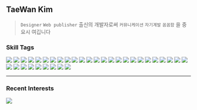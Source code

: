 ## TaeWan Kim
> `Designer` `Web publisher` 출신의 개발자로써 `커뮤니케이션` `자기계발` `꼼꼼함` 을 중요시 여깁니다

### Skill Tags
<a href="#none" target="_blank"><img src="https://img.shields.io/badge/HTML5-ffffff?style=flat&logo=HTML5&logoColor=E34F26"/></a>
<a href="#none" target="_blank"><img src="https://img.shields.io/badge/CSS3-ffffff?style=flat&logo=CSS3&logoColor=1572B6"/></a>
<a href="#none" target="_blank"><img src="https://img.shields.io/badge/Sass-ffffff?style=flat&logo=Sass&logoColor=1572B6"/></a>
<a href="#none" target="_blank"><img src="https://img.shields.io/badge/StyledComponents-ffffff?style=flat&logo=Styled-components&logoColor=DB7093"/></a>
<a href="#none" target="_blank"><img src="https://img.shields.io/badge/JavaScript-999999?style=flat&logo=JavaScript&logoColor=F7DF1E"/></a>
<a href="#none" target="_blank"><img src="https://img.shields.io/badge/TypeScript-ffffff?style=flat&logo=TypeScript&logoColor=3178C6"/></a>
<a href="#none" target="_blank"><img src="https://img.shields.io/badge/React.js-ffffff?style=flat&logo=React&logoColor=61DAFB"/></a>
<a href="#none" target="_blank"><img src="https://img.shields.io/badge/Next.js-ffffff?style=flat&logo=Next.js&logoColor=000000"/></a>
<a href="#none" target="_blank"><img src="https://img.shields.io/badge/Redux-ffffff?style=flat&logo=Redux&logoColor=764ABC"/></a>
<a href="#none" target="_blank"><img src="https://img.shields.io/badge/ReduxSaga-999999?style=flat&logo=Redux-Saga&logoColor=ffffff"/></a>
<a href="#none" target="_blank"><img src="https://img.shields.io/badge/ReduxPersist-ffffff?style=flat&logo=Redux&logoColor=764ABC"/></a>
<a href="#none" target="_blank"><img src="https://img.shields.io/badge/ReduxToolkit-ffffff?style=flat&logo=Redux&logoColor=764ABC"/></a>
<a href="#none" target="_blank"><img src="https://img.shields.io/badge/Zustand-ffffff?style=flat&logo=Zustand&logoColor=764ABC"/></a>
<a href="#none" target="_blank"><img src="https://img.shields.io/badge/ReactQuery-ffffff?style=flat&logo=ReactQuery&logoColor=FF4154"/></a>
<a href="#none" target="_blank"><img src="https://img.shields.io/badge/GraphQL-ffffff?style=flat&logo=GraphQL&logoColor=E10098"/></a>
<a href="#none" target="_blank"><img src="https://img.shields.io/badge/Apollo GraphQL-ffffff?style=flat&logo=Apollo GraphQL&logoColor=311C87"/></a>
<a href="#none" target="_blank"><img src="https://img.shields.io/badge/gitHub-ffffff?style=flat&logo=github&logoColor=FF9900"/></a>
<a href="#none" target="_blank"><img src="https://img.shields.io/badge/Amazon S3-ffffff?style=flat&logo=Amazon S3&logoColor=569A31"/></a>
<a href="#none" target="_blank"><img src="https://img.shields.io/badge/AWS EC2-ffffff?style=flat&logo=AWS EC2&logoColor=FF9900"/></a>
<a href="#none" target="_blank"><img src="https://img.shields.io/badge/Firebase-ffffff?style=flat&logo=Firebase&logoColor=FFCA28"/></a>
<a href="#none" target="_blank"><img src="https://img.shields.io/badge/CRA-ffffff?style=flat&logo=Create React App&logoColor=09D3AC"/></a>
<a href="#none" target="_blank"><img src="https://img.shields.io/badge/Craco-ffffff?style=flat&logo=Create React App&logoColor=09D3AC"/></a>
<a href="#none" target="_blank"><img src="https://img.shields.io/badge/gitFlow-ffffff?style=flat&logo=git&logoColor=FF9900"/></a>
<a href="#none" target="_blank"><img src="https://img.shields.io/badge/Lodash-ffffff?style=flat&logo=Lodash&logoColor=3492FF"/></a>
<a href="#none" target="_blank"><img src="https://img.shields.io/badge/D3.js-F9A03C?style=flat"/></a>
<a href="#none" target="_blank"><img src="https://img.shields.io/badge/chart.js-ffffff?style=flat&logo=chart.js&logoColor=F24E1E"/></a>
<a href="#none" target="_blank"><img src="https://img.shields.io/badge/rechart.js-ffffff?style=flat"/></a>
<a href="#none" target="_blank"><img src="https://img.shields.io/badge/Antd-ffffff?style=flat"/></a>
<a href="#none" target="_blank"><img src="https://img.shields.io/badge/MUI-ffffff?style=flat"/></a>
<a href="#none" target="_blank"><img src="https://img.shields.io/badge/storybook-ffffff?style=flat&logo=Storybook&logoColor=F24E1E"/></a>
<a href="#none" target="_blank"><img src="https://img.shields.io/badge/Figma-ffffff?style=flat&logo=Figma&logoColor=F24E1E"/></a>
<a href="#none" target="_blank"><img src="https://img.shields.io/badge/XD-ffffff?style=flat&logo=Adobe XD&logoColor=F24E1E"/></a>
<a href="#none" target="_blank"><img src="https://img.shields.io/badge/Photoshop-ffffff?style=flat&logo=Adobe Photoshop&logoColor=31A8FF"/></a>
<a href="#none" target="_blank"><img src="https://img.shields.io/badge/Illustrator-ffffff?style=flat&logo=Adobe Illustrator&logoColor=FF9A00"/></a>


******************

### Recent Interests
<a href="#none" target="_blank"><img src="https://img.shields.io/badge/Jest-ffffff?style=flat&logo=Jest&logoColor=C21325"/></a>

